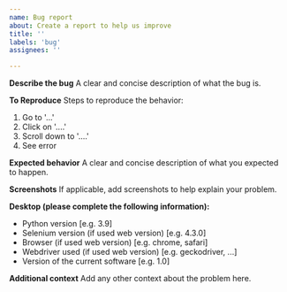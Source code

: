 ```yaml
---
name: Bug report
about: Create a report to help us improve
title: ''
labels: 'bug'
assignees: ''

---
```


**Describe the bug**
A clear and concise description of what the bug is.

**To Reproduce**
Steps to reproduce the behavior:
1. Go to '...'
2. Click on '....'
3. Scroll down to '....'
4. See error

**Expected behavior**
A clear and concise description of what you expected to happen.

**Screenshots**
If applicable, add screenshots to help explain your problem.

**Desktop (please complete the following information):**
 - Python version [e.g. 3.9]
 - Selenium version (if used web version) [e.g. 4.3.0]
 - Browser (if used web version) [e.g. chrome, safari]
 - Webdriver used (if used web version) [e.g. geckodriver, ...]
 - Version of the current software [e.g. 1.0]

**Additional context**
Add any other context about the problem here.
